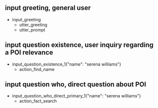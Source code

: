 ## input greeting, general user
* input_greeting
    - utter_greeting
    - utter_prompt

## input question existence, user inquiry regarding a POI relevance
* input_question_existence_1{"name": "serena williams"}
    - action_find_name

## input question who, direct question about POI
* input_question_who_direct_primary_1{"name": "serena williams"}
    - action_fact_search

